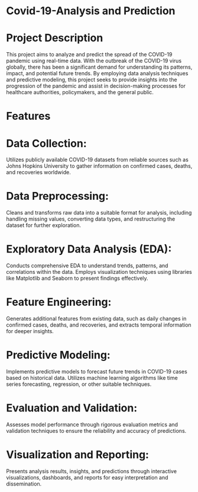 # Covid-19-Analysis and Prediction
# Project Description
This project aims to analyze and predict the spread of the COVID-19 pandemic using real-time data. With the outbreak of the COVID-19 virus globally, there has been a significant demand for understanding its patterns, impact, and potential future trends. By employing data analysis techniques and predictive modeling, this project seeks to provide insights into the progression of the pandemic and assist in decision-making processes for healthcare authorities, policymakers, and the general public.

# Features
# Data Collection:
Utilizes publicly available COVID-19 datasets from reliable sources such as Johns Hopkins University to gather information on confirmed cases, deaths, and recoveries worldwide.
# Data Preprocessing: 
Cleans and transforms raw data into a suitable format for analysis, including handling missing values, converting data types, and restructuring the dataset for further exploration.
# Exploratory Data Analysis (EDA): 
Conducts comprehensive EDA to understand trends, patterns, and correlations within the data. Employs visualization techniques using libraries like Matplotlib and Seaborn to present findings effectively.
# Feature Engineering: 
Generates additional features from existing data, such as daily changes in confirmed cases, deaths, and recoveries, and extracts temporal information for deeper insights.
# Predictive Modeling: 
Implements predictive models to forecast future trends in COVID-19 cases based on historical data. Utilizes machine learning algorithms like time series forecasting, regression, or other suitable techniques.
# Evaluation and Validation: 
Assesses model performance through rigorous evaluation metrics and validation techniques to ensure the reliability and accuracy of predictions.
# Visualization and Reporting: 
Presents analysis results, insights, and predictions through interactive visualizations, dashboards, and reports for easy interpretation and dissemination.
